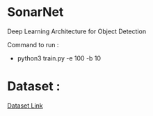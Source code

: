 # SonarNet
Deep Learning Architecture for Object Detection

Command to run : 

- python3 train.py -e 100 -b 10 


# Dataset :

[Dataset Link](https://drive.google.com/file/d/158mqISFK3g4MNVlF1J4fWLfIXp0eBDJE/view?usp=sharing)
